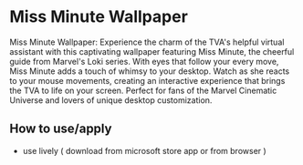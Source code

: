 # Miss Minute Wallpaper

Miss Minute Wallpaper: Experience the charm of the TVA's helpful virtual assistant with this captivating wallpaper featuring Miss Minute, the cheerful guide from Marvel's Loki series. With eyes that follow your every move, Miss Minute adds a touch of whimsy to your desktop. Watch as she reacts to your mouse movements, creating an interactive experience that brings the TVA to life on your screen. Perfect for fans of the Marvel Cinematic Universe and lovers of unique desktop customization.


## How to use/apply
- use lively ( download from microsoft store app or from browser )
